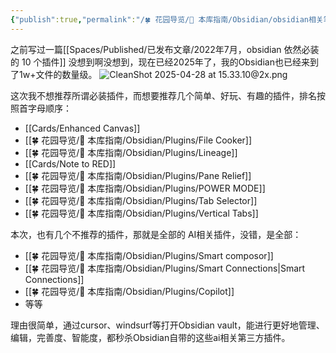 ```yaml
---
{"publish":true,"permalink":"/🍀 花园导览/🧰 本库指南/Obsidian/obsidian相关笔记/写给大家的2025 Obsidian插件推荐指南.md","created":"2025-04-23T14:10:57.183+08:00","modified":"2025-07-07T17:10:24.144+08:00","published":"2025-07-07T17:10:24.144+08:00","cssclasses":""}
---
```


之前写过一篇[[Spaces/Published/已发布文章/2022年7月，obsidian 依然必装的 10 个插件]]
没想到啊没想到，现在已经2025年了，我的Obsidian也已经来到了1w+文件的数量级。
![CleanShot 2025-04-28 at 15.33.10@2x.png](https://pub-pic.oldwinter.top/2025/04/77d97aea73159c78f1d71c7f8f1b61dc.png)

这次我不想推荐所谓必装插件，而想要推荐几个简单、好玩、有趣的插件，排名按照首字母顺序：

- [[Cards/Enhanced Canvas]]
- [[🍀 花园导览/🧰 本库指南/Obsidian/Plugins/File Cooker]]
- [[🍀 花园导览/🧰 本库指南/Obsidian/Plugins/Lineage]]
- [[Cards/Note to RED]]
- [[🍀 花园导览/🧰 本库指南/Obsidian/Plugins/Pane Relief]]
- [[🍀 花园导览/🧰 本库指南/Obsidian/Plugins/POWER MODE]]
- [[🍀 花园导览/🧰 本库指南/Obsidian/Plugins/Tab Selector]]
- [[🍀 花园导览/🧰 本库指南/Obsidian/Plugins/Vertical Tabs]]
  
本次，也有几个不推荐的插件，那就是全部的 AI相关插件，没错，是全部：
- [[🍀 花园导览/🧰 本库指南/Obsidian/Plugins/Smart composor]]
- [[🍀 花园导览/🧰 本库指南/Obsidian/Plugins/Smart Connections\|Smart Connections]]
- [[🍀 花园导览/🧰 本库指南/Obsidian/Plugins/Copilot]]
- 等等

理由很简单，通过cursor、windsurf等打开Obsidian vault，能进行更好地管理、编辑，完善度、智能度，都秒杀Obsidian自带的这些ai相关第三方插件。
